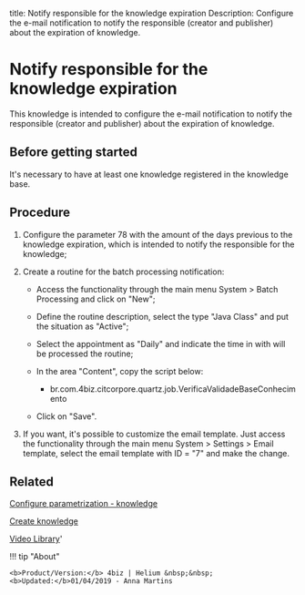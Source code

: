 title: Notify responsible for the knowledge expiration
Description: Configure the e-mail notification to notify the responsible (creator and publisher) about the expiration of knowledge.
# Notify responsible for the knowledge expiration

This knowledge is intended to configure the e-mail notification to notify the
responsible (creator and publisher) about the expiration of knowledge.

Before getting started
--------------------------

It's necessary to have at least one knowledge registered in the knowledge base.

Procedure
-------------

1.  Configure the parameter 78 with the amount of the days previous to the
    knowledge expiration, which is intended to notify the responsible for the
    knowledge;

2.  Create a routine for the batch processing notification:

    -   Access the functionality through the main menu System \> Batch
        Processing and click on "New";

    -   Define the routine description, select the type "Java Class" and put the
        situation as "Active";

    -   Select the appointment as "Daily" and indicate the time in with will be
        processed the routine;

    -   In the area "Content", copy the script below:

        -   br.com.4biz.citcorpore.quartz.job.VerificaValidadeBaseConhecimento

    -   Click on "Save".

3.  If you want, it's possible to customize the email template. Just access the
    functionality through the main menu System \> Settings \> Email template,
    select the email template with ID = "7" and make the change.

Related
-------

[Configure parametrization - knowledge](/en-us/4biz-helium/platform-administration/parameters-list/configure-parametrization-knowledge.html)

[Create knowledge](/en-us/4biz-helium/processes/knowledge/use/create-knowledge.html)


<i class='fa fa-youtube-play  fa-2x' style='color:#97ce17;vertical-align: middle;'> </i> [Video Library](https://www.youtube.com/playlist?list=PLB5qK2uzf2ROOaL7DsS86sLx4ilNgruEc)'

!!! tip "About"

    <b>Product/Version:</b> 4biz | Helium &nbsp;&nbsp;
    <b>Updated:</b>01/04/2019 - Anna Martins
